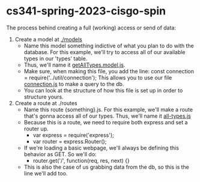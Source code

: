 # cs341-spring-2023-cisgo-spin
The process behind creating a full (working) access or send of data:

1. Create a model at [./models](./models/)
	* Name this model something indictive of what you plan to do with the database. For this example, we'll try to access all of our available types in our 'types' table.
	* Thus, we'll name it [getAllTypes.model.js](./models/getAllTypes.model.js).
	* Make sure, when making this file, you add the line: const connection = require('../util/connection'); This allows you to use our file [connection.js](./util/connection.js) to make a query to the db.
	* You can look at the structure of how this file is set up in order to structure yours.
2. Create a route at ./routes
	* Name this route {something}.js. For this example, we'll make a route that's gonna access all of our types. Thus, we'll name it [all-types.js](./routes/all-types.js)
	* Because this is a route, we need to require both express and set a router up.
		* var express = require('express');
		* var router = express.Router();
	* If we're loading a basic webpage, we'll always be defining this behavior as GET. So we'll do:
		* router.get('/', function(req, res, next) {}
	* This is also the case of us grabbing data from the db, so this is the line we'll add too. 

